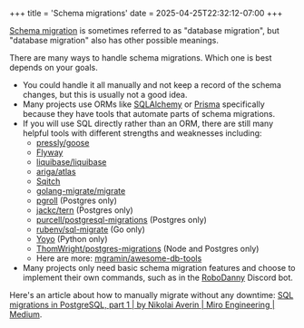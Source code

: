 +++
title = 'Schema migrations'
date = 2025-04-25T22:32:12-07:00
+++

[Schema migration](https://en.wikipedia.org/wiki/Schema_migration) is sometimes referred to as "database migration", but "database migration" also has other possible meanings.

There are many ways to handle schema migrations. Which one is best depends on your goals.

- You could handle it all manually and not keep a record of the schema changes, but this is usually not a good idea.
- Many projects use ORMs like [SQLAlchemy](https://en.wikipedia.org/wiki/SQLAlchemy) or [Prisma](https://www.prisma.io/orm) specifically because they have tools that automate parts of schema migrations.
- If you will use SQL directly rather than an ORM, there are still many helpful tools with different strengths and weaknesses including:
	- [pressly/goose](https://github.com/pressly/goose)
	- [Flyway](https://documentation.red-gate.com/flyway/getting-started-with-flyway)
	- [liquibase/liquibase](https://github.com/liquibase/liquibase)
	- [ariga/atlas](https://github.com/ariga/atlas)
	- [Sqitch](https://sqitch.org/)
	- [golang-migrate/migrate](https://github.com/golang-migrate/migrate)
	- [pgroll](https://github.com/xataio/pgroll) (Postgres only)
	- [jackc/tern](https://github.com/jackc/tern) (Postgres only)
	- [purcell/postgresql-migrations](https://github.com/purcell/postgresql-migrations) (Postgres only)
	- [rubenv/sql-migrate](https://github.com/rubenv/sql-migrate) (Go only)
	- [Yoyo](https://ollycope.com/software/yoyo/latest/) (Python only)
	- [ThomWright/postgres-migrations](https://github.com/thomwright/postgres-migrations) (Node and Postgres only)
	- Here are more: [mgramin/awesome-db-tools](https://github.com/mgramin/awesome-db-tools)
- Many projects only need basic schema migration features and choose to implement their own commands, such as in the [RoboDanny](https://github.com/Rapptz/RoboDanny/blob/39af9d71ffd5f099094a05352c18b987a1dc5d04/launcher.py#L254) Discord bot.

Here's an article about how to manually migrate without any downtime: [SQL migrations in PostgreSQL, part 1 \| by Nikolai Averin \| Miro Engineering \| Medium](https://medium.com/miro-engineering/sql-migrations-in-postgresql-part-1-bc38ec1cbe75).
